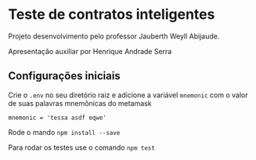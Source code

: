 # Teste de contratos inteligentes

Projeto desenvolvimento pelo professor Jauberth Weyll Abijaude.

Apresentação auxiliar por Henrique Andrade Serra

## Configurações iniciais

Crie o `.env` no seu diretório raiz e adicione a variável `mnemonic` com o valor de suas palavras mnemônicas do metamask

```.env
mnemonic = 'tessa asdf eqwe'
```

Rode o mando `npm install --save`

Para rodar os testes use o comando `npm test`
